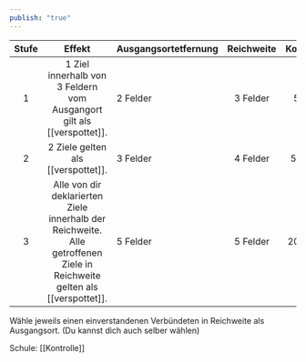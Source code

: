 ```yaml
---
publish: "true"
---
```


| **Stufe** |                                                        **Effekt**                                                         | Ausgangsortetfernung | **Reichweite** | **Kosten** | Dauer    |
| :-------: | :-----------------------------------------------------------------------------------------------------------------------: | -------------------- | :------------: | :--------: | -------- |
|     1     |                          1 Ziel innerhalb von 3 Feldern vom Ausgangort gilt als [[verspottet]].                           | 2 Felder             |    3 Felder    |    5 G     | 1 Minute |
|     2     |                                            2 Ziele gelten als [[verspottet]].                                             | 3 Felder             |    4 Felder    |    50 G    | 1 Minute |
|     3     | Alle von dir deklarierten Ziele innerhalb der Reichweite. Alle getroffenen Ziele in Reichweite gelten als [[verspottet]]. | 5 Felder             |    5 Felder    |   200 G    | 1 Minute |
Wähle jeweils einen einverstandenen Verbündeten in Reichweite als Ausgangsort. (Du kannst dich auch selber wählen)

Schule: [[Kontrolle]]